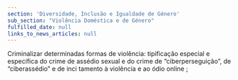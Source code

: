 ```yaml
---
section: 'Diversidade, Inclusão e Igualdade de Género'
sub_section: "Violência Doméstica e de Género"
fulfilled_date: null
links_to_news_articles: null
---
```


Criminalizar determinadas formas de violência: tipificação especial e específica do crime de assédio sexual e do crime de “ciberperseguição”, de “ciberassédio” e de inci tamento à violência e ao ódio online ;